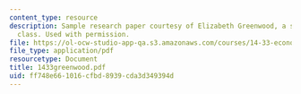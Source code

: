 ```yaml
---
content_type: resource
description: Sample research paper courtesy of Elizabeth Greenwood, a student in the
  class. Used with permission.
file: https://ol-ocw-studio-app-qa.s3.amazonaws.com/courses/14-33-economics-research-and-communication-spring-2005/ff748e661016cfbd8939cda3d349394d_1433greenwood.pdf
file_type: application/pdf
resourcetype: Document
title: 1433greenwood.pdf
uid: ff748e66-1016-cfbd-8939-cda3d349394d
---
```

